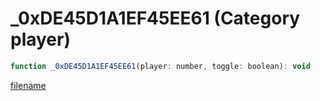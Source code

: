 # _0xDE45D1A1EF45EE61 (Category player)

```js
function _0xDE45D1A1EF45EE61(player: number, toggle: boolean): void
```

[filename](_0xDE45D1A1EF45EE61_m.md ':include')